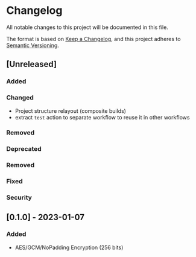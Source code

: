 # Changelog

All notable changes to this project will be documented in this file.

The format is based on [Keep a Changelog](https://keepachangelog.com/en/1.0.0/),
and this project adheres to [Semantic Versioning](https://semver.org/spec/v2.0.0.html).

## [Unreleased]

### Added

### Changed

- Project structure relayout (composite builds)
- extract `test` action to separate workflow to reuse it in other workflows

### Removed

### Deprecated

### Removed

### Fixed

### Security

## [0.1.0] - 2023-01-07

### Added

- AES/GCM/NoPadding Encryption (256 bits)
